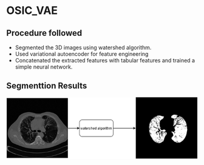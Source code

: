 # OSIC_VAE
## Procedure followed
- Segmented the 3D images using watershed algorithm. 
- Used variational autoencoder for feature engineering
- Concatenated the extracted features with tabular features and trained a simple neural network.

## Segmenttion Results

![](images/segmentation.png)

